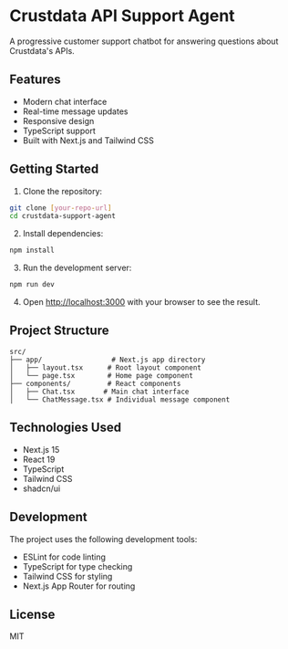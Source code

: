 # Crustdata API Support Agent

A progressive customer support chatbot for answering questions about Crustdata's APIs.

## Features

- Modern chat interface
- Real-time message updates
- Responsive design
- TypeScript support
- Built with Next.js and Tailwind CSS

## Getting Started

1. Clone the repository:
```bash
git clone [your-repo-url]
cd crustdata-support-agent
```

2. Install dependencies:
```bash
npm install
```

3. Run the development server:
```bash
npm run dev
```

4. Open [http://localhost:3000](http://localhost:3000) with your browser to see the result.

## Project Structure

```
src/
├── app/                 # Next.js app directory
│   ├── layout.tsx      # Root layout component
│   └── page.tsx        # Home page component
├── components/         # React components
│   ├── Chat.tsx       # Main chat interface
│   └── ChatMessage.tsx # Individual message component
```

## Technologies Used

- Next.js 15
- React 19
- TypeScript
- Tailwind CSS
- shadcn/ui

## Development

The project uses the following development tools:
- ESLint for code linting
- TypeScript for type checking
- Tailwind CSS for styling
- Next.js App Router for routing

## License

MIT
